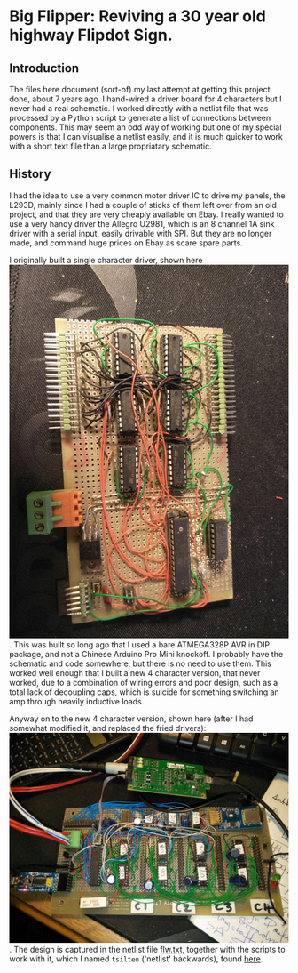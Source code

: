 # Big Flipper: Reviving a 30 year old highway Flipdot Sign.

## Introduction
The files here document (sort-of) my last attempt at getting this project done, about 7 years ago. I hand-wired a driver board for 4 characters but I never 
had a real schematic. I worked directly with a netlist file that was processed by a Python script to generate a list of connections between components. 
This may seem an odd way of working but one of my special powers is that I can visualise a netlist easily, and it is much quicker to work with a short text
file than a large propriatary schematic.

## History
I had the idea to use a very common motor driver IC to drive my panels, the L293D, mainly since I had a couple of sticks of them left over from an old 
project, and that they are very cheaply available on Ebay. I really wanted to use a very handy driver the Allegro U2981, which is an 8 channel 1A sink driver with a serial input, easily drivable with SPI. But they are no longer made, and command huge prices on Ebay as scare spare parts. 

I originally built a single character driver, shown here ![Single Channel Driver Prototype](images/single-character-proto.jpg). This was built so long ago 
that I used a bare ATMEGA328P AVR in DIP package, and not a Chinese Arduino Pro Mini knockoff. I probably have the schematic and code somewhere, but there is
no need to use them. This worked well enough that I built a new 4 character version, that never worked, due to a combination of wiring errors and poor
design, such as a total lack of decoupling caps, which is suicide for something switching an amp through heavily inductive loads.

Anyway on to the new 4 character version, shown here (after I had somewhat modified it, and replaced the fried drivers): ![4 Character Driver Board](images/four-character-driver.jpg). The design is captured in the netlist file [flw.txt](flw.txt), together with the scripts to work with it, which I
named `tsilten` ('netlist' backwards), found [here](../tsilten).


##
